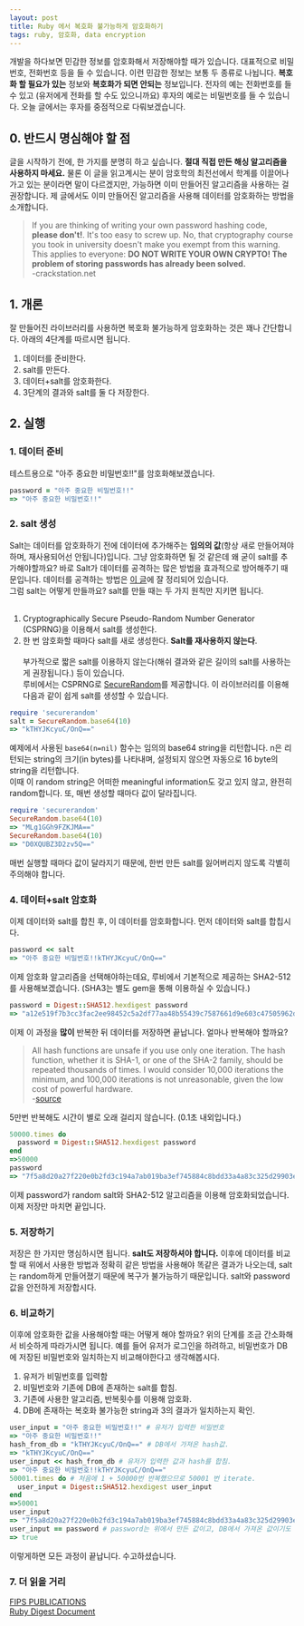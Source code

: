 ```yaml
---
layout: post
title: Ruby 에서 복호화 불가능하게 암호화하기
tags: ruby, 암호화, data encryption
---
```


개발을 하다보면 민감한 정보를 암호화해서 저장해야할 때가 있습니다. 대표적으로 비밀번호, 전화번호 등을 들 수 있습니다. 이런 민감한 정보는 보통 두 종류로 나뉩니다. **복호화 할 필요가 있는** 정보와 **복호화가 되면 안되는** 정보입니다. 전자의 예는 전화번호를 들 수 있고 (유저에게 전화를 할 수도 있으니까요) 후자의 예로는 비밀번호를 들 수 있습니다. 오늘 글에서는 후자를 중점적으로 다뤄보겠습니다. <br>

## 0. 반드시 명심해야 할 점<br>
글을 시작하기 전에, 한 가지를 분명히 하고 싶습니다. **절대 직접 만든 해싱 알고리즘을 사용하지 마세요.** 물론 이 글을 읽고계시는 분이 암호학의 최전선에서 학계를 이끌어나가고 있는 분이라면 말이 다르겠지만, 가능하면 이미 만들어진 알고리즘을 사용하는 걸 권장합니다. 제 글에서도 이미 만들어진 알고리즘을 사용해 데이터를 암호화하는 방법을 소개합니다.<br>

> If you are thinking of writing your own password hashing code, **please don't!**. It's too easy to screw up. No, that cryptography course you took in university doesn't make you exempt from this warning. This applies to everyone: **DO NOT WRITE YOUR OWN CRYPTO! The problem of storing passwords has already been solved.**  
> -crackstation.net

## 1. 개론<br>
잘 만들어진 라이브러리를 사용하면 복호화 불가능하게 암호화하는 것은 꽤나 간단합니다. 아래의 4단계를 따르시면 됩니다.<br>
1. 데이터를 준비한다.   
2. salt를 만든다.  
3. 데이터+salt를 암호화한다.  
4. 3단계의 결과와 salt를 둘 다 저장한다.  

## 2. 실행<br>

### 1. 데이터 준비<br>
테스트용으로 "아주 중요한 비밀번호!!"를 암호화해보겠습니다.

``` ruby
password = "아주 중요한 비밀번호!!"
=> "아주 중요한 비밀번호!!"
```

### 2. salt 생성<br>
Salt는 데이터를 암호화하기 전에 데이터에 추가해주는 **임의의 값**(항상 새로 만들어져야하며, 재사용되어선 안됩니다)입니다. 그냥 암호화하면 될 것 같은데 왜 굳이 salt를 추가해야할까요? 바로 Salt가 데이터를 공격하는 많은 방법을 효과적으로 방어해주기 때문입니다. 데이터를 공격하는 방법은 [이 글](https://crackstation.net/hashing-security.htm)에 잘 정리되어 있습니다. <br>
그럼 salt는 어떻게 만들까요? salt를 만들 때는 두 가지 원칙만 지키면 됩니다.<br><br>
1. Cryptographically Secure Pseudo-Random Number Generator (CSPRNG)을 이용해서 salt를 생성한다.  
2. 한 번 암호화할 때마다 salt를 새로 생성한다. **Salt를 재사용하지 않는다**.  <br><br>
부가적으로 짧은 salt를 이용하지 않는다(해쉬 결과와 같은 길이의 salt를 사용하는 게 권장됩니다.) 등이 있습니다.<br>
루비에서는 CSPRNG로 [SecureRandom](http://ruby-doc.org/stdlib-2.2.2/libdoc/securerandom/rdoc/SecureRandom.html)를 제공합니다. 이 라이브러리를 이용해 다음과 같이 쉽게 salt를 생성할 수 있습니다.  

``` ruby
require 'securerandom'
salt = SecureRandom.base64(10)
=> "kTHYJKcyuC/OnQ=="
```
예제에서 사용된 `base64(n=nil)` 함수는 임의의 base64 string을 리턴합니다. n은 리턴되는 string의 크기(in bytes)를 나타내며, 설정되지 않으면 자동으로 16 byte의 string을 리턴합니다.<br>
이때 이 random string은 어떠한 meaningful information도 갖고 있지 않고, 완전히 random합니다. 또, 매번 생성할 때마다 값이 달라집니다.  

``` ruby
require 'securerandom'
SecureRandom.base64(10)
=> "MLg1GGh9FZKJMA=="
SecureRandom.base64(10)
=> "D0XQUBZ3D2zv5Q=="
```
매번 실행할 때마다 값이 달라지기 때문에, 한번 만든 salt를 잃어버리지 않도록 각별히 주의해야 합니다.<br>

### 4. 데이터+salt 암호화<br>
이제 데이터와 salt를 합친 후, 이 데이터를 암호화합니다. 먼저 데이터와 salt를 합칩시다.  

``` ruby
password << salt
=> "아주 중요한 비밀번호!!kTHYJKcyuC/OnQ=="
```
이제 암호화 알고리즘을 선택해야하는데요, 루비에서 기본적으로 제공하는 SHA2-512를 사용해보겠습니다. (SHA3는 별도 gem을 통해 이용하실 수 있습니다.)  

``` ruby
password = Digest::SHA512.hexdigest password
=> "a12e519f7b3cc3fac2ee98452c5a2df77aa48b55439c7587661d9e603c47505962df8b3b166fbd7c1e51799d67cf4cfb3e24c5117b60689253855ec525c0c203"
```
이제 이 과정을 **많이** 반복한 뒤 데이터를 저장하면 끝납니다. 얼마나 반복해야 할까요?  

> All hash functions are unsafe if you use only one iteration. The hash function, whether it is SHA-1, or one of the SHA-2 family, should be repeated thousands of times. I would consider 10,000 iterations the minimum, and 100,000 iterations is not unreasonable, given the low cost of powerful hardware.  
> -[source](http://security.stackexchange.com/questions/4687/are-salted-sha-256-512-hashes-still-safe-if-the-hashes-and-their-salts-are-expos)  

5만번 반복해도 시간이 별로 오래 걸리지 않습니다. (0.1초 내외입니다.)  

``` ruby
50000.times do
  password = Digest::SHA512.hexdigest password
end
=>50000
password
=> "7f5a8d20a27f220e0b2fd3c194a7ab019ba3ef745884c8bdd33a4a83c325d29903e6351628e3d35558ebf71bc6387a3c73393972356883efa2b2653b2ea6b88a"
```
이제 password가 random salt와 SHA2-512 알고리즘을 이용해 암호화되었습니다. 이제 저장만 마치면 끝입니다.  

### 5. 저장하기
저장은 한 가지만 명심하시면 됩니다. **salt도 저장하셔야 합니다.** 이후에 데이터를 비교할 때 위에서 사용한 방법과 정확히 같은 방법을 사용해야 똑같은 결과가 나오는데, salt는 random하게 만들어졌기 때문에 복구가 불가능하기 때문입니다. salt와 password 값을 안전하게 저장합시다.  

### 6. 비교하기
이후에 암호화한 값을 사용해야할 때는 어떻게 해야 할까요? 위의 단계를 조금 간소화해서 비슷하게 따라가시면 됩니다. 예를 들어 유저가 로그인을 하려하고, 비밀번호가 DB에 저장된 비밀번호와 일치하는지 비교해야한다고 생각해봅시다.<br>   

1. 유저가 비밀번호를 입력함  
2. 비밀번호와 기존에 DB에 존재하는 salt를 합침.  
3. 기존에 사용한 알고리즘, 반복횟수를 이용해 암호화.  
4. DB에 존재하는 복호화 불가능한 string과 3의 결과가 일치하는지 확인.  

``` ruby
user_input = "아주 중요한 비밀번호!!" # 유저가 입력한 비밀번호
=> "아주 중요한 비밀번호!!"
hash_from_db = "kTHYJKcyuC/OnQ==" # DB에서 가져온 hash값.
=> "kTHYJKcyuC/OnQ=="
user_input << hash_from_db # 유저가 입력한 값과 hash를 합침.
=> "아주 중요한 비밀번호!!kTHYJKcyuC/OnQ=="
50001.times do # 처음에 1 + 50000번 반복했으므로 50001 번 iterate.
  user_input = Digest::SHA512.hexdigest user_input
end
=>50001
user_input
=> "7f5a8d20a27f220e0b2fd3c194a7ab019ba3ef745884c8bdd33a4a83c325d29903e6351628e3d35558ebf71bc6387a3c73393972356883efa2b2653b2ea6b88a"
user_input == password # password는 위에서 만든 값이고, DB에서 가져온 값이기도 합니다.
=> true
```
이렇게하면 모든 과정이 끝납니다. 수고하셨습니다.  

### 7. 더 읽을 거리

[FIPS PUBLICATIONS](http://csrc.nist.gov/publications/PubsFIPS.html)<br>
[Ruby Digest Document](http://ruby-doc.org/stdlib-2.1.0/libdoc/digest/rdoc/Digest.html)
